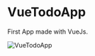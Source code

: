 # VueTodoApp

First App made with VueJs.

![VueTodoApp](https://media-exp1.licdn.com/dms/image/C562DAQEPfIE42G1iOQ/profile-treasury-image-shrink_1280_1280/0/1636478289285?e=1636567200&v=beta&t=o0QycmT8TNfXssudI7Nx_JfRxiMeRJ6YMVSmCB-gdcA)
